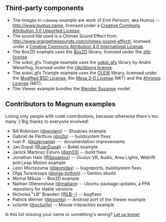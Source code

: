 Third-party components
----------------------

-   The images in `cubemap` example are work of Emil Persson, aka Humus --
    http://www.humus.name, licensed under a [Creative Commons Attribution 3.0 Unported License](http://creativecommons.org/licenses/by/3.0/).
-   The sound file used is a Chimes Sound Effect from
    http://www.orangefreesounds.com/chimes-sound-effect/, licensed under
    a [Creative Commons Attribution 4.0 International License](http://creativecommons.org/licenses/by/4.0/).
-   The Box2D example uses the [Box2D](https://box2d.org/) library, licensed
    under the [zlib license](https://github.com/erincatto/Box2D/blob/master/LICENSE)
-   The sokol_gfx Triangle example uses the [sokol_gfx](https://github.com/floooh/sokol)
    library by Andre Weissflog, licensed under the
    [zlib/libpng license](https://github.com/floooh/sokol/blob/master/LICENSE).
-   The sokol_gfx Triangle example uses the [GLEW](http://glew.sourceforge.net/)
    library, licensed under the
    [Modified BSD License](http://glew.sourceforge.net/glew.txt), the
    [Mesa 3-D License](http://glew.sourceforge.net/mesa.txt) (MIT) and the
    [Khronos License](http://glew.sourceforge.net/khronos.txt) (MIT).
-   The Viewer example bundles the [Blender Suzanne](https://en.wikipedia.org/wiki/Blender_(software)#Suzanne)
    model.

Contributors to Magnum examples
-------------------------------

Listing only people with code contributions, because otherwise there's too many
:) Big thanks to everyone involved!

-   Bill Robinson ([@wivlaro](https://github.com/wivlaro)) -- Shadows example
-   Gabriel de Perthuis ([@g2p](https://github.com/g2p)) -- buildsystem fixes
-   Ivan P. ([@uzername](https://github.com/uzername)) --- documentation
    improvements
-   Jan Dupal ([@JanDupal](https://github.com/JanDupal)) -- Bullet example
-   Janick Martinez Esturo ([@ph03](https://github.com/ph03)) -- build fixes
-   Jonathan Hale ([@Squareys](https://github.com/Squareys)) -- Oculus VR,
    Audio, Area Lights, WebVR and Leap Motion example
-   Leon Moctezuma ([@leonidax](https://github.com/leonidax)) -- bugreports,
    buildsystem fixes
-   Olga Turanksaya ([@olga-python](https://github.com/olga-python)) -- Gentoo
    ebuild
-   Michal Mikula -- Box2D example
-   Nathan Ollerenshaw ([@matjam](https://github.com/matjam)) -- Ubuntu
    package updates, a PPA repository for stable versions
-   Nicholas "LB" Branden ([@LB--](https://github.com/LB--)) -- bugfixes
-   Patrick Werner ([@boonto](https://github.com/boonto)) -- Android port of
    the Viewer example
-   scturtle ([@scturtle](https://github.com/scturtle)) -- Mouse Interaction
    example

Is this list missing your name or something's wrong?
[Let us know!](http://magnum.graphics/contact/)
